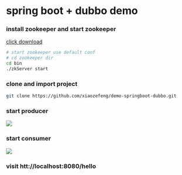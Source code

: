 # spring boot + dubbo demo

### install zookeeper and start zookeeper
[click download](http://www-eu.apache.org/dist/zookeeper/stable/zookeeper-3.4.12.tar.gz)
```bash
# start zookeeper use default conf
# cd zookeeper dir
cd bin
./zkServer start
```

### clone and import project
```bash
git clone https://github.com/xiaozefeng/demo-springboot-dubbo.git
```

### start producer
![](http://ooaaymmvs.bkt.clouddn.com/20181010144607.png)

### start consumer
![](http://ooaaymmvs.bkt.clouddn.com/20181010144638.png)

### visit htt://localhost:8080/hello

